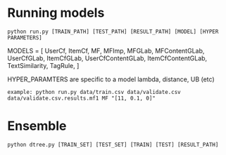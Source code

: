 # Running models

```
python run.py [TRAIN_PATH] [TEST_PATH] [RESULT_PATH] [MODEL] [HYPER PARAMETERS]
```

MODELS = [
  UserCf,
  ItemCf,
  MF,
  MFImp,
  MFGLab,
  MFContentGLab,
  UserCfGLab,
  ItemCfGLab,
  UserCfContentGLab,
  ItemCfContentGLab,
  TextSimilarity,
  TagRule,
]

HYPER_PARAMTERS are specific to a model lambda, distance, UB (etc)

```
example: python run.py data/train.csv data/validate.csv data/validate.csv.results.mf1 MF "[11, 0.1, 0]"
```

# Ensemble
```
python dtree.py [TRAIN_SET] [TEST_SET] [TRAIN] [TEST] [RESULT_PATH]
```
